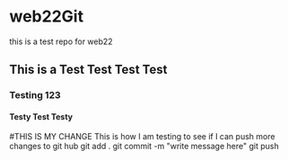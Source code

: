 # web22Git
this is a test repo for web22
## This is a Test Test Test Test
### Testing 123
#### Testy Test Testy

#THIS IS MY CHANGE
This is how I am testing to see if I can push more changes to git hub
git add .
git commit -m "write message here"
git push
